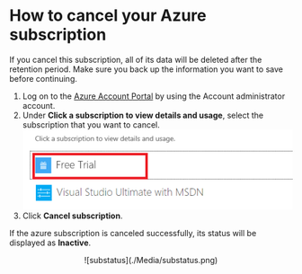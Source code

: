 <properties 
	pageTitle="How to cancel your Azure subscription" 
	description="Describes detail steps about How to cancel your Azure subscription" 
	services="billing" 
	documentationCenter="" 
	authors="genli" 
	manager="jarrettr" 
	editor="v-jesits"/>

<tags 
	ms.service="billing" 
	ms.workload="/" 
	ms.tgt_pltfrm="na" 
	ms.devlang="na" 
	ms.topic="billing" 
	ms.date="08/13/2015" 
	ms.author="genli"/>
# How to cancel your Azure subscription
If you cancel this subscription, all of its data will be deleted after the retention period. Make sure you back up the information you want to save before continuing.

1. Log on to the [Azure Account Portal](https://account.windowsazure.com/subscriptions) by using the Account administrator account.
2. Under **Click a subscription to view details and usage**, select the subscription that you want to cancel.</br>
![selectsub](./Media/Selectsub.png)
3. Click **Cancel subscription**.

If the azure subscription is canceled successfully, its status will be displayed as **Inactive**.</br>
<center>![substatus](./Media/substatus.png)</center>

